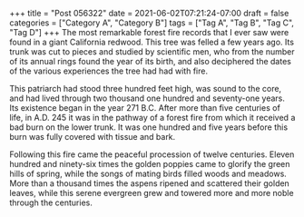 +++
title = "Post 056322"
date = 2021-06-02T07:21:24-07:00
draft = false
categories = ["Category A", "Category B"]
tags = ["Tag A", "Tag B", "Tag C", "Tag D"]
+++
The most remarkable forest fire records that I ever saw were found in a giant California redwood. This tree was felled a few years ago. Its trunk was cut to pieces and studied by scientific men, who from the number of its annual rings found the year of its birth, and also deciphered the dates of the various experiences the tree had had with fire.

This patriarch had stood three hundred feet high, was sound to the core, and had lived through two thousand one hundred and seventy-one years. Its existence began in the year 271 B.C. After more than five centuries of life, in A.D. 245 it was in the pathway of a forest fire from which it received a bad burn on the lower trunk. It was one hundred and five years before this burn was fully covered with tissue and bark.

Following this fire came the peaceful procession of twelve centuries. Eleven hundred and ninety-six times the golden poppies came to glorify the green hills of spring, while the songs of mating birds filled woods and meadows. More than a thousand times the aspens ripened and scattered their golden leaves, while this serene evergreen grew and towered more and more noble through the centuries.

